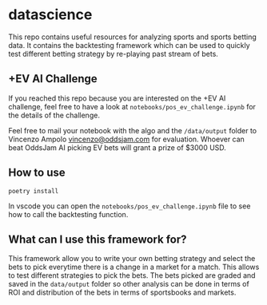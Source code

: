 # datascience

This repo contains useful resources for analyzing sports and sports betting data.
It contains the backtesting framework which can be used to quickly test different betting strategy by re-playing past stream of bets.

## +EV AI Challenge

If you reached this repo because you are interested on the +EV AI challenge, feel free to have a look at `notebooks/pos_ev_challenge.ipynb` for the details of the challenge. 

Feel free to mail your notebook with the algo and the `/data/output` folder to Vincenzo Ampolo <vincenzo@oddsjam.com> for evaluation.
Whoever can beat OddsJam AI picking EV bets will grant a prize of $3000 USD.

## How to use

```
poetry install
```

In vscode you can open the `notebooks/pos_ev_challenge.ipynb` file to see how to call the backtesting function.


## What can I use this framework for?

This framework allow you to write your own betting strategy and select the bets to pick everytime there is a change in a market for a match.
This allows to test different strategies to pick the bets. The bets picked are graded and saved in the `data/output` folder so other analysis can be done in terms of ROI and distribution of the bets in terms of sportsbooks and markets.